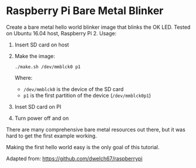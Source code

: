 # Raspberry Pi Bare Metal Blinker

Create a bare metal hello world blinker image that blinks the OK LED. Tested on Ubuntu 16.04 host, Raspberry Pi 2. Usage:

1.  Insert SD card on host

1.  Make the image:

        ./make.sh /dev/mmblck0 p1

    Where:

    - `/dev/mmblck0` is the device of the SD card
    - `p1` is the first partition of the device (`/dev/mmblck0p1`)

1.  Inset SD card on PI

1.  Turn power off and on

There are many comprehensive bare metal resources out there, but it was hard to get the first example working.

Making the first hello world easy is the only goal of this tutorial.

Adapted from: <https://github.com/dwelch67/raspberrypi>

